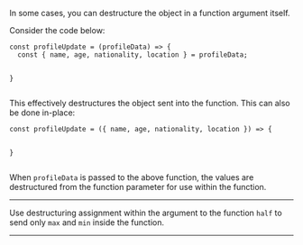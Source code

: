 <div class="challenge-instructions es6"><div><section id="description">
<p>In some cases, you can destructure the object in a function argument itself.</p>
<p>Consider the code below:</p>
<pre class="language-js"><code class="language-js"><span class="token keyword">const</span> <span class="token function-variable function">profileUpdate</span> <span class="token operator">=</span> <span class="token punctuation">(</span><span class="token parameter">profileData</span><span class="token punctuation">)</span> <span class="token operator">=&gt;</span> <span class="token punctuation">{</span>
  <span class="token keyword">const</span> <span class="token punctuation">{</span> name<span class="token punctuation">,</span> age<span class="token punctuation">,</span> nationality<span class="token punctuation">,</span> location <span class="token punctuation">}</span> <span class="token operator">=</span> profileData<span class="token punctuation">;</span>

<span class="token punctuation">}</span>
</code></pre>
<p>This effectively destructures the object sent into the function. This can also be done in-place:</p>
<pre class="language-js"><code class="language-js"><span class="token keyword">const</span> <span class="token function-variable function">profileUpdate</span> <span class="token operator">=</span> <span class="token punctuation">(</span><span class="token parameter"><span class="token punctuation">{</span> name<span class="token punctuation">,</span> age<span class="token punctuation">,</span> nationality<span class="token punctuation">,</span> location <span class="token punctuation">}</span></span><span class="token punctuation">)</span> <span class="token operator">=&gt;</span> <span class="token punctuation">{</span>

<span class="token punctuation">}</span>
</code></pre>
<p>When <code>profileData</code> is passed to the above function, the values are destructured from the function parameter for use within the function.</p>
</section></div><hr/><div><section id="instructions">
<p>Use destructuring assignment within the argument to the function <code>half</code> to send only <code>max</code> and <code>min</code> inside the function.</p>
</section></div><hr/></div>